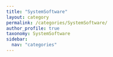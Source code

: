 ```yaml
---
title: "SystemSoftware"
layout: category
permalink: /categories/SystemSoftware/
author_profile: true
taxonomy: SystemSoftware
sidebar:
  nav: "categories"
---
```

